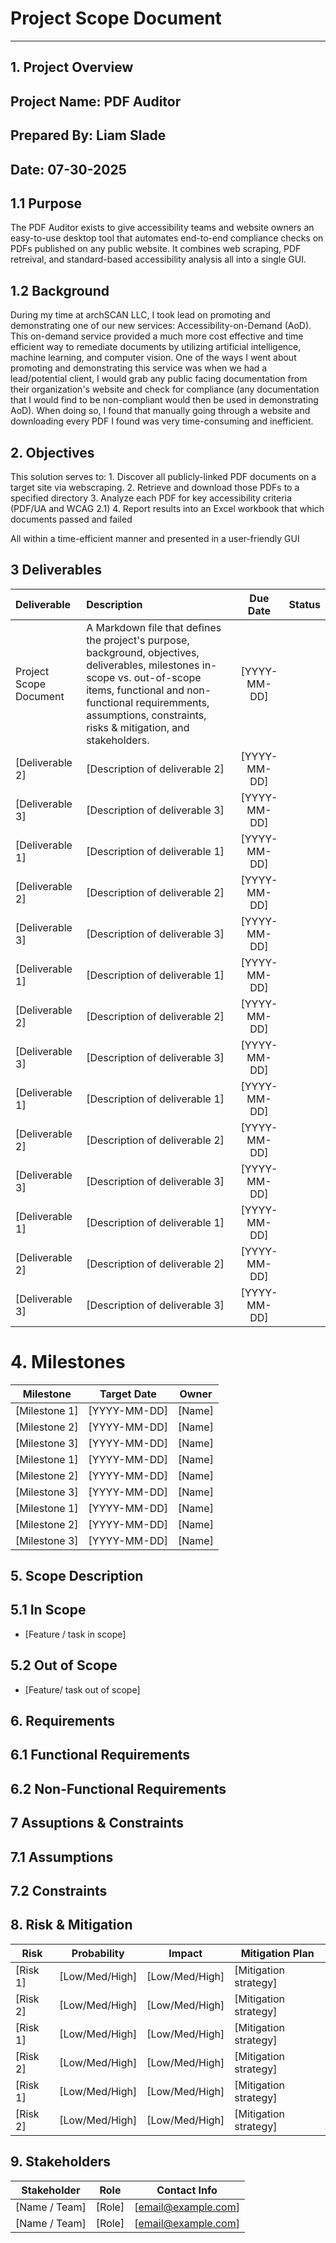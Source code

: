 # Project Scope Document 

---

## 1. Project Overview
## Project Name: PDF Auditor
## Prepared By: Liam Slade
## Date: 07-30-2025

## 1.1 Purpose 
The PDF Auditor exists to give accessibility teams and website owners an easy-to-use desktop tool that automates end-to-end compliance checks on PDFs published on any public website. It combines web scraping, PDF retreival, and standard-based accessibility analysis all into a single GUI.

## 1.2 Background 
During my time at archSCAN LLC, I took lead on promoting and demonstrating one of our new services: Accessibility-on-Demand (AoD). This on-demand service provided a much more cost effective and time efficient way to remediate documents by utilizing artificial intelligence, machine learning, and computer vision. One of the ways I went about promoting and demonstrating this service was when we had a lead/potential client, I would grab any public facing documentation from their organization's website and check for compliance (any documentation that I would find to be non-compliant would then be used in demonstrating AoD). When doing so, I found that manually going through a website and downloading every PDF I found was very time-consuming and inefficient.  

## 2. Objectives 
This solution serves to: 
    1. Discover all publicly-linked PDF documents on a target site via webscraping. 
    2. Retrieve and download those PDFs to a specified directory 
    3. Analyze each PDF for key accessibility criteria (PDF/UA and WCAG 2.1) 
    4. Report results into an Excel workbook that which documents passed and failed

All within a time-efficient manner and presented in a user-friendly GUI

## 3 Deliverables
| Deliverable                | Description                      | Due Date     | Status          |
|:---------------------------|:---------------------------------|:------------:|:---------------:|
| Project Scope Document     | A Markdown file that defines the project's purpose, background, objectives, deliverables, milestones in-scope vs. out-of-scope items, functional and non-functional requiremments, assumptions, constraints, risks & mitigation, and stakeholders.  | [YYYY-MM-DD] |
| [Deliverable 2]            | [Description of deliverable 2]   | [YYYY-MM-DD] |
| [Deliverable 3]            | [Description of deliverable 3]   | [YYYY-MM-DD] |
| [Deliverable 1]            | [Description of deliverable 1]   | [YYYY-MM-DD] |
| [Deliverable 2]            | [Description of deliverable 2]   | [YYYY-MM-DD] |
| [Deliverable 3]            | [Description of deliverable 3]   | [YYYY-MM-DD] |
| [Deliverable 1]            | [Description of deliverable 1]   | [YYYY-MM-DD] |
| [Deliverable 2]            | [Description of deliverable 2]   | [YYYY-MM-DD] |
| [Deliverable 3]            | [Description of deliverable 3]   | [YYYY-MM-DD] |
| [Deliverable 1]            | [Description of deliverable 1]   | [YYYY-MM-DD] |
| [Deliverable 2]            | [Description of deliverable 2]   | [YYYY-MM-DD] |
| [Deliverable 3]            | [Description of deliverable 3]   | [YYYY-MM-DD] |
| [Deliverable 1]            | [Description of deliverable 1]   | [YYYY-MM-DD] |
| [Deliverable 2]            | [Description of deliverable 2]   | [YYYY-MM-DD] |
| [Deliverable 3]            | [Description of deliverable 3]   | [YYYY-MM-DD] |

# 4. Milestones
| Milestone                  | Target Date   | Owner         |
|----------------------------|---------------|---------------|
| [Milestone 1]              | [YYYY-MM-DD]  | [Name]        |
| [Milestone 2]              | [YYYY-MM-DD]  | [Name]        |
| [Milestone 3]              | [YYYY-MM-DD]  | [Name]        |
| [Milestone 1]              | [YYYY-MM-DD]  | [Name]        |
| [Milestone 2]              | [YYYY-MM-DD]  | [Name]        |
| [Milestone 3]              | [YYYY-MM-DD]  | [Name]        |
| [Milestone 1]              | [YYYY-MM-DD]  | [Name]        |
| [Milestone 2]              | [YYYY-MM-DD]  | [Name]        |
| [Milestone 3]              | [YYYY-MM-DD]  | [Name]        |

## 5. Scope Description 
## 5.1 In Scope
- [Feature / task in scope]

## 5.2 Out of Scope
- [Feature/ task out of scope]

## 6. Requirements 
## 6.1 Functional Requirements 

## 6.2 Non-Functional Requirements

## 7 Assuptions & Constraints
## 7.1 Assumptions 

## 7.2 Constraints

## 8. Risk & Mitigation
| Risk                        | Probability    | Impact         | Mitigation Plan              |
|-----------------------------|----------------|----------------|------------------------------|
| [Risk 1]                    | [Low/Med/High] | [Low/Med/High] | [Mitigation strategy]        |
| [Risk 2]                    | [Low/Med/High] | [Low/Med/High] | [Mitigation strategy]        |
| [Risk 1]                    | [Low/Med/High] | [Low/Med/High] | [Mitigation strategy]        |
| [Risk 2]                    | [Low/Med/High] | [Low/Med/High] | [Mitigation strategy]        |
| [Risk 1]                    | [Low/Med/High] | [Low/Med/High] | [Mitigation strategy]        |
| [Risk 2]                    | [Low/Med/High] | [Low/Med/High] | [Mitigation strategy]        |

## 9. Stakeholders 
| Stakeholder                 | Role             | Contact Info         |
|-----------------------------|------------------|----------------------|
| [Name / Team]               | [Role]           | [email@example.com]  |
| [Name / Team]               | [Role]           | [email@example.com]  |

## 